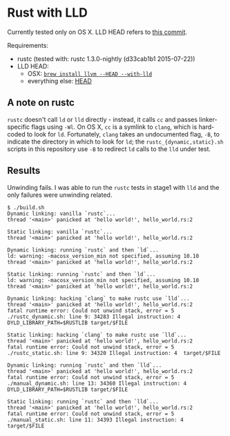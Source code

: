 Rust with LLD
=============

Currently tested only on OS X. LLD HEAD refers to [this commit](https://github.com/llvm-mirror/lld/commit/a19814a4cf206cde9631fa988745a5b278f88186).

Requirements:
- rustc (tested with: rustc 1.3.0-nightly (d33cab1b1 2015-07-22))
- LLD HEAD:
  - OSX: [`brew install llvm --HEAD --with-lld`](https://github.com/Homebrew/homebrew/blob/master/Library/Formula/llvm.rb)
  - everything else: [HEAD](http://lld.llvm.org/getting_started.html#building-lld)

A note on rustc
---------------
`rustc` doesn't call `ld` or `lld` directly - instead, it calls `cc` and passes linker-specific flags using `-Wl`. On OS X, `cc` is a symlink to `clang`, which is hard-coded to look for `ld`. Fortunately, `clang` takes an undocumented flag, `-B`, to indicate the directory in which to look for `ld`; the `rustc_{dynamic,static}.sh` scripts in this repository use `-B` to redirect `ld` calls to the `lld` under test.

Results
-------
Unwinding fails. I was able to run the `rustc` tests in stage1 with `lld` and the only failures were unwinding related.
```console
$ ./build.sh
Dynamic linking: vanilla `rustc`...
thread '<main>' panicked at 'hello world!', hello_world.rs:2

Static linking: vanilla `rustc`...
thread '<main>' panicked at 'hello world!', hello_world.rs:2

Dynamic linking: running `rustc` and then `ld`...
ld: warning: -macosx_version_min not specified, assuming 10.10
thread '<main>' panicked at 'hello world!', hello_world.rs:2

Static linking: running `rustc` and then `ld`...
ld: warning: -macosx_version_min not specified, assuming 10.10
thread '<main>' panicked at 'hello world!', hello_world.rs:2

Dynamic linking: hacking `clang` to make rustc use `lld`...
thread '<main>' panicked at 'hello world!', hello_world.rs:2
fatal runtime error: Could not unwind stack, error = 5
./rustc_dynamic.sh: line 9: 34283 Illegal instruction: 4  DYLD_LIBRARY_PATH=$RUSTLIB target/$FILE

Static linking: hacking `clang` to make rustc use `lld`...
thread '<main>' panicked at 'hello world!', hello_world.rs:2
fatal runtime error: Could not unwind stack, error = 5
./rustc_static.sh: line 9: 34320 Illegal instruction: 4  target/$FILE

Dynamic linking: running `rustc` and then `lld`...
thread '<main>' panicked at 'hello world!', hello_world.rs:2
fatal runtime error: Could not unwind stack, error = 5
./manual_dynamic.sh: line 13: 34360 Illegal instruction: 4  DYLD_LIBRARY_PATH=$RUSTLIB target/$FILE

Static linking: running `rustc` and then `lld`...
thread '<main>' panicked at 'hello world!', hello_world.rs:2
fatal runtime error: Could not unwind stack, error = 5
./manual_static.sh: line 11: 34393 Illegal instruction: 4  target/$FILE
```
